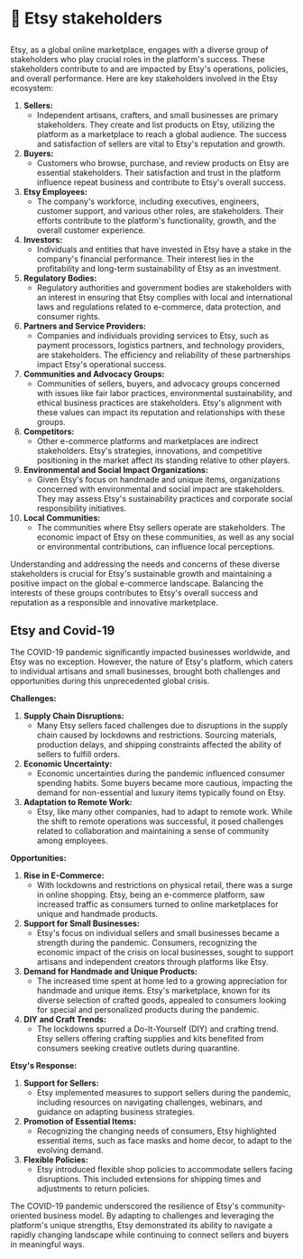 # 📙 Etsy stakeholders

##

Etsy, as a global online marketplace, engages with a diverse group of stakeholders who play crucial roles in the platform's success. These stakeholders contribute to and are impacted by Etsy's operations, policies, and overall performance. Here are key stakeholders involved in the Etsy ecosystem:

1. **Sellers:**
   * Independent artisans, crafters, and small businesses are primary stakeholders. They create and list products on Etsy, utilizing the platform as a marketplace to reach a global audience. The success and satisfaction of sellers are vital to Etsy's reputation and growth.
2. **Buyers:**
   * Customers who browse, purchase, and review products on Etsy are essential stakeholders. Their satisfaction and trust in the platform influence repeat business and contribute to Etsy's overall success.
3. **Etsy Employees:**
   * The company's workforce, including executives, engineers, customer support, and various other roles, are stakeholders. Their efforts contribute to the platform's functionality, growth, and the overall customer experience.
4. **Investors:**
   * Individuals and entities that have invested in Etsy have a stake in the company's financial performance. Their interest lies in the profitability and long-term sustainability of Etsy as an investment.
5. **Regulatory Bodies:**
   * Regulatory authorities and government bodies are stakeholders with an interest in ensuring that Etsy complies with local and international laws and regulations related to e-commerce, data protection, and consumer rights.
6. **Partners and Service Providers:**
   * Companies and individuals providing services to Etsy, such as payment processors, logistics partners, and technology providers, are stakeholders. The efficiency and reliability of these partnerships impact Etsy's operational success.
7. **Communities and Advocacy Groups:**
   * Communities of sellers, buyers, and advocacy groups concerned with issues like fair labor practices, environmental sustainability, and ethical business practices are stakeholders. Etsy's alignment with these values can impact its reputation and relationships with these groups.
8. **Competitors:**
   * Other e-commerce platforms and marketplaces are indirect stakeholders. Etsy's strategies, innovations, and competitive positioning in the market affect its standing relative to other players.
9. **Environmental and Social Impact Organizations:**
   * Given Etsy's focus on handmade and unique items, organizations concerned with environmental and social impact are stakeholders. They may assess Etsy's sustainability practices and corporate social responsibility initiatives.
10. **Local Communities:**
    * The communities where Etsy sellers operate are stakeholders. The economic impact of Etsy on these communities, as well as any social or environmental contributions, can influence local perceptions.

Understanding and addressing the needs and concerns of these diverse stakeholders is crucial for Etsy's sustainable growth and maintaining a positive impact on the global e-commerce landscape. Balancing the interests of these groups contributes to Etsy's overall success and reputation as a responsible and innovative marketplace.

## Etsy and Covid-19

The COVID-19 pandemic significantly impacted businesses worldwide, and Etsy was no exception. However, the nature of Etsy's platform, which caters to individual artisans and small businesses, brought both challenges and opportunities during this unprecedented global crisis.

**Challenges:**

1. **Supply Chain Disruptions:**
   * Many Etsy sellers faced challenges due to disruptions in the supply chain caused by lockdowns and restrictions. Sourcing materials, production delays, and shipping constraints affected the ability of sellers to fulfill orders.
2. **Economic Uncertainty:**
   * Economic uncertainties during the pandemic influenced consumer spending habits. Some buyers became more cautious, impacting the demand for non-essential and luxury items typically found on Etsy.
3. **Adaptation to Remote Work:**
   * Etsy, like many other companies, had to adapt to remote work. While the shift to remote operations was successful, it posed challenges related to collaboration and maintaining a sense of community among employees.

**Opportunities:**

1. **Rise in E-Commerce:**
   * With lockdowns and restrictions on physical retail, there was a surge in online shopping. Etsy, being an e-commerce platform, saw increased traffic as consumers turned to online marketplaces for unique and handmade products.
2. **Support for Small Businesses:**
   * Etsy's focus on individual sellers and small businesses became a strength during the pandemic. Consumers, recognizing the economic impact of the crisis on local businesses, sought to support artisans and independent creators through platforms like Etsy.
3. **Demand for Handmade and Unique Products:**
   * The increased time spent at home led to a growing appreciation for handmade and unique items. Etsy's marketplace, known for its diverse selection of crafted goods, appealed to consumers looking for special and personalized products during the pandemic.
4. **DIY and Craft Trends:**
   * The lockdowns spurred a Do-It-Yourself (DIY) and crafting trend. Etsy sellers offering crafting supplies and kits benefited from consumers seeking creative outlets during quarantine.

**Etsy's Response:**

1. **Support for Sellers:**
   * Etsy implemented measures to support sellers during the pandemic, including resources on navigating challenges, webinars, and guidance on adapting business strategies.
2. **Promotion of Essential Items:**
   * Recognizing the changing needs of consumers, Etsy highlighted essential items, such as face masks and home decor, to adapt to the evolving demand.
3. **Flexible Policies:**
   * Etsy introduced flexible shop policies to accommodate sellers facing disruptions. This included extensions for shipping times and adjustments to return policies.

The COVID-19 pandemic underscored the resilience of Etsy's community-oriented business model. By adapting to challenges and leveraging the platform's unique strengths, Etsy demonstrated its ability to navigate a rapidly changing landscape while continuing to connect sellers and buyers in meaningful ways.
